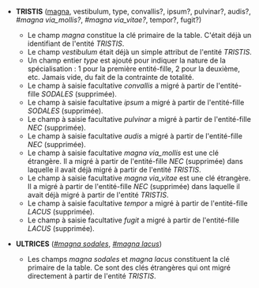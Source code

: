 <!-- Generated by Mocodo 4.0.3 -->

- **TRISTIS** (<ins>magna</ins>, vestibulum, type, convallis?, ipsum?, pulvinar?, audis?, _#magna via_mollis?_, _#magna via_vitae?_, tempor?, fugit?)
  - Le champ _magna_ constitue la clé primaire de la table. C'était déjà un identifiant de l'entité _TRISTIS_.
  - Le champ _vestibulum_ était déjà un simple attribut de l'entité _TRISTIS_.
  - Un champ entier _type_ est ajouté pour indiquer la nature de la spécialisation : 1 pour la première entité-fille, 2 pour la deuxième, etc. Jamais vide, du fait de la contrainte de totalité.
  - Le champ à saisie facultative _convallis_ a migré à partir de l'entité-fille _SODALES_ (supprimée).
  - Le champ à saisie facultative _ipsum_ a migré à partir de l'entité-fille _SODALES_ (supprimée).
  - Le champ à saisie facultative _pulvinar_ a migré à partir de l'entité-fille _NEC_ (supprimée).
  - Le champ à saisie facultative _audis_ a migré à partir de l'entité-fille _NEC_ (supprimée).
  - Le champ à saisie facultative _magna via_mollis_ est une clé étrangère. Il a migré à partir de l'entité-fille _NEC_ (supprimée) dans laquelle il avait déjà migré à partir de l'entité _TRISTIS_.
  - Le champ à saisie facultative _magna via_vitae_ est une clé étrangère. Il a migré à partir de l'entité-fille _NEC_ (supprimée) dans laquelle il avait déjà migré à partir de l'entité _TRISTIS_.
  - Le champ à saisie facultative _tempor_ a migré à partir de l'entité-fille _LACUS_ (supprimée).
  - Le champ à saisie facultative _fugit_ a migré à partir de l'entité-fille _LACUS_ (supprimée).

- **ULTRICES** (<ins>_#magna sodales_</ins>, <ins>_#magna lacus_</ins>)
  - Les champs _magna sodales_ et _magna lacus_ constituent la clé primaire de la table. Ce sont des clés étrangères qui ont migré directement à partir de l'entité _TRISTIS_.
